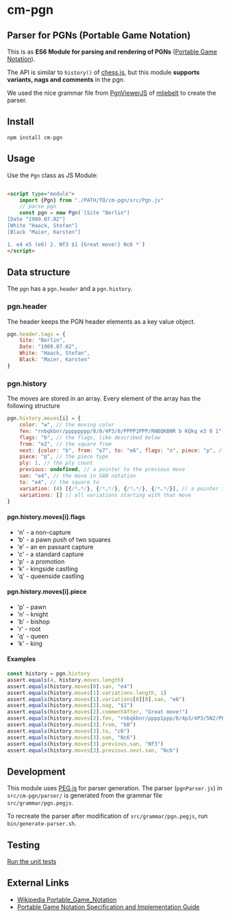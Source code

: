 # cm-pgn

## Parser for PGNs (Portable Game Notation)

This is as **ES6 Module for parsing and rendering of PGNs** ([Portable Game Notation](https://de.wikipedia.org/wiki/Portable_Game_Notation)).

The API is similar to `history()` of [chess.js](https://github.com/jhlywa/chess.js), but this module **supports variants, nags and comments** in the pgn.

We used the nice grammar file from [PgnViewerJS](https://github.com/mliebelt/PgnViewerJS) of [mliebelt](https://github.com/mliebelt) to create the parser.

## Install

`npm install cm-pgn`

## Usage

Use the `Pgn` class as JS Module:

```html

<script type="module">
    import {Pgn} from "./PATH/TO/cm-pgn/src/Pgn.js"
    // parse pgn
    const pgn = new Pgn(`[Site "Berlin"]
[Date "1989.07.02"]
[White "Haack, Stefan"]
[Black "Maier, Karsten"]

1. e4 e5 (e6) 2. Nf3 $1 {Great move!} Nc6 *`)
</script>
```

## Data structure

The `pgn` has a `pgn.header` and a `pgn.history`. 

### pgn.header

The header keeps the PGN header elements as a key value object.

```js
pgn.header.tags = {
    Site: "Berlin",
    Date: "1989.07.02",
    White: "Haack, Stefan",
    Black: "Maier, Karsten"
}
```

### pgn.history

The moves are stored in an array. Every element of the array has the following structure

```js
pgn.history.moves[i] = {
    color: "w", // the moving color
    fen: "rnbqkbnr/pppppppp/8/8/4P3/8/PPPP1PPP/RNBQKBNR b KQkq e3 0 1", // the fen after that move
    flags: "b", // the flags, like described below
    from: "e2", // the square from
    next: {color: "b", from: "e7", to: "e6", flags: "n", piece: "p", /*…*/}, // a pointer to the next move 
    piece: "p", // the piece type 
    ply: 1, // the ply count
    previous: undefined, // a pointer to the previous move
    san: "e4", // the move in SAN notation
    to: "e4", // the square to
    variation: (4) [{/*…*/}, {/*…*/}, {/*…*/}, {/*…*/}], // a pointer to the begin of the current variation
    variations: [] // all variations starting with that move
}
```

#### pgn.history.moves[i].flags

- 'n' - a non-capture
- 'b' - a pawn push of two squares
- 'e' - an en passant capture
- 'c' - a standard capture
- 'p' - a promotion
- 'k' - kingside castling
- 'q' - queenside castling

#### pgn.history.moves[i].piece

- 'p' - pawn
- 'n' - knight
- 'b' - bishop
- 'r' - root
- 'q' - queen
- 'k' - king

#### Examples

```js
const history = pgn.history
assert.equals(4, history.moves.length)
assert.equals(history.moves[0].san, "e4")
assert.equals(history.moves[1].variations.length, 1)
assert.equals(history.moves[1].variations[0][0].san, "e6")
assert.equals(history.moves[2].nag, "$1")
assert.equals(history.moves[2].commentAfter, "Great move!")
assert.equals(history.moves[2].fen, "rnbqkbnr/pppp1ppp/8/4p3/4P3/5N2/PPPP1PPP/RNBQKB1R b KQkq - 1 2")
assert.equals(history.moves[3].from, "b8")
assert.equals(history.moves[3].to, "c6")
assert.equals(history.moves[3].san, "Nc6")
assert.equals(history.moves[3].previous.san, "Nf3")
assert.equals(history.moves[3].previous.next.san, "Nc6")
```

## Development

This module uses [PEG.js](https://pegjs.org/) for parser generation. The parser (`pgnParser.js`)
in `src/cm-pgn/parser/` is generated from the grammar file `src/grammar/pgn.pegjs`.

To recreate the parser after modification of `src/grammar/pgn.pegjs`, run `bin/generate-parser.sh`.

## Testing

[Run the unit tests](https://shaack.com/projekte/cm-pgn/test)

## External Links

- [Wikipedia Portable_Game_Notation](https://en.wikipedia.org/wiki/Portable_Game_Notation)
- [Portable Game Notation Specification and Implementation Guide](http://www.saremba.de/chessgml/standards/pgn/pgn-complete.htm)

